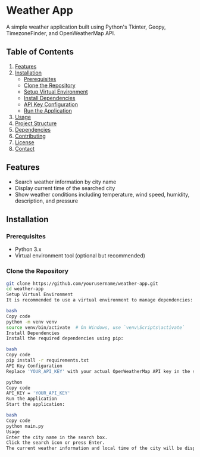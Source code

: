 # Weather App

A simple weather application built using Python's Tkinter, Geopy, TimezoneFinder, and OpenWeatherMap API.

## Table of Contents

1. [Features](#features)
2. [Installation](#installation)
    - [Prerequisites](#prerequisites)
    - [Clone the Repository](#clone-the-repository)
    - [Setup Virtual Environment](#setup-virtual-environment)
    - [Install Dependencies](#install-dependencies)
    - [API Key Configuration](#api-key-configuration)
    - [Run the Application](#run-the-application)
3. [Usage](#usage)
4. [Project Structure](#project-structure)
5. [Dependencies](#dependencies)
6. [Contributing](#contributing)
7. [License](#license)
8. [Contact](#contact)

## Features

- Search weather information by city name
- Display current time of the searched city
- Show weather conditions including temperature, wind speed, humidity, description, and pressure

## Installation

### Prerequisites

- Python 3.x
- Virtual environment tool (optional but recommended)

### Clone the Repository

```bash
git clone https://github.com/yourusername/weather-app.git
cd weather-app
Setup Virtual Environment
It is recommended to use a virtual environment to manage dependencies:

bash
Copy code
python -m venv venv
source venv/bin/activate  # On Windows, use `venv\Scripts\activate`
Install Dependencies
Install the required dependencies using pip:

bash
Copy code
pip install -r requirements.txt
API Key Configuration
Replace 'YOUR_API_KEY' with your actual OpenWeatherMap API key in the script (main.py):

python
Copy code
API_KEY = 'YOUR_API_KEY'
Run the Application
Start the application:

bash
Copy code
python main.py
Usage
Enter the city name in the search box.
Click the search icon or press Enter.
The current weather information and local time of the city will be displayed.

